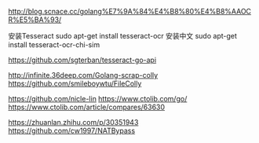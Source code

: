 http://blog.scnace.cc/golang%E7%9A%84%E4%B8%80%E4%B8%AAOCR%E5%BA%93/

安装Tesseract
sudo apt-get install tesseract-ocr
安装中文
sudo apt-get install tesseract-ocr-chi-sim

https://github.com/sgterban/tesseract-go-api

http://infinite.36deep.com/Golang-scrap-colly
https://github.com/smileboywtu/FileColly

https://github.com/nicle-lin
https://www.ctolib.com/go/
https://www.ctolib.com/article/compares/63630

https://zhuanlan.zhihu.com/p/30351943
https://github.com/cw1997/NATBypass


